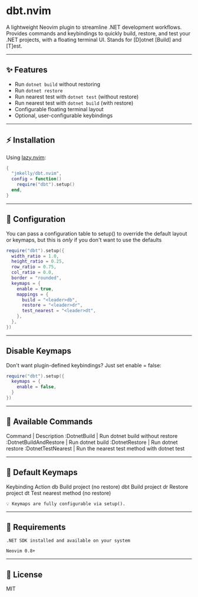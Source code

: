 # dbt.nvim

A lightweight Neovim plugin to streamline .NET development workflows. Provides commands and keybindings to quickly build, restore, and test your .NET projects, with a floating terminal UI. Stands for [D]otnet [Build] and [T]est.

---

## ✨ Features

- Run `dotnet build` without restoring
- Run `dotnet restore`
- Run nearest test with `dotnet test` (without restore)
- Run nearest test with `dotnet build` (with restore)
- Configurable floating terminal layout
- Optional, user-configurable keybindings

---

## ⚡ Installation

Using [lazy.nvim](https://github.com/folke/lazy.nvim):

```lua
{
  "jmkelly/dbt.nvim",
  config = function()
    require("dbt").setup()
  end,
}
```
---

## 🔧 Configuration

You can pass a configuration table to setup() to override the default layout or keymaps, but this is _only_ if you don't want to use the defaults

```lua 
require("dbt").setup({
  width_ratio = 1.0,
  height_ratio = 0.25,
  row_ratio = 0.75,
  col_ratio = 0.0,
  border = "rounded",
  keymaps = {
    enable = true,
    mappings = {
      build = "<leader>db",
      restore = "<leader>dr",
      test_nearest = "<leader>dt",
    },
  },
})
```

---

## Disable Keymaps

Don't want plugin-defined keybindings? Just set enable = false:

```lua
require("dbt").setup({
  keymaps = {
    enable = false,
  }
})
```

---

## 🧪 Available Commands


Command | Description
:DotnetBuild | Run dotnet build without restore
:DotnetBuildAndRestore | Run dotnet build
:DotnetRestore | Run dotnet restore
:DotnetTestNearest | Run the nearest test method with dotnet test

---

## 🎯 Default Keymaps

Keybinding	Action
<leader>db	Build project (no restore)
<leader>dbt	Build project
<leader>dr	Restore project
<leader>dt	Test nearest method (no restore)

    💡 Keymaps are fully configurable via setup().

---

## 🧱 Requirements

    .NET SDK installed and available on your system

    Neovim 0.8+

---

## 📃 License

MIT

